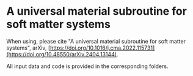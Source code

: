 # A universal material subroutine for soft matter systems
When using, please cite 
"A universal material subroutine for soft matter systems", arXiv, 
[https://doi.org/10.1016/j.cma.2022.115731](https://doi.org/10.48550/arXiv.2404.13144).

All input data and code is provided in the corresponding folders. 
